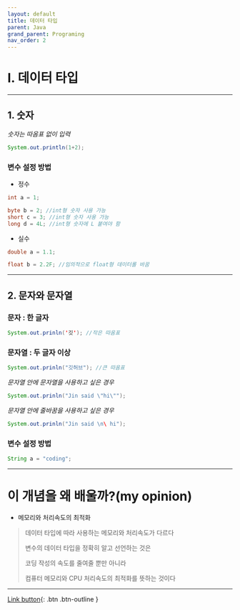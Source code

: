 ```yaml
---
layout: default
title: 데이터 타입
parent: Java
grand_parent: Programing
nav_order: 2
---
```



# I. 데이터 타입

---

## 1. 숫자
_숫자는 따옴표 없이 입력_

```java
System.out.println(1+2);
```

### **변수 설정 방법**

- 정수

```java
int a = 1;

byte b = 2; //int형 숫자 사용 가능
short c = 3; //int형 숫자 사용 가능
long d = 4L; //int형 숫자에 L 붙여야 함
```

- 실수

```java
double a = 1.1;

float b = 2.2F; //임의적으로 float형 데이터롤 바꿈
```

---

## 2. 문자와 문자열

### 문자 : 한 글자
```java
System.out.prinln('깃'); //작은 따옴표
```

### 문자열 : 두 글자 이상

```java
System.out.prinln("깃허브"); //큰 따옴표
```

_문자열 안에 문자열을 사용하고 싶은 경우_

```java
System.out.prinln("Jin said \"hi\"");
```

_문자열 안에 줄바꿈을 사용하고 싶은 경우_
```java
System.out.prinln("Jin said \n\ hi");
```
###  **변수 설정 방법**

```java
String a = "coding";
```

---

# **이 개념을 왜 배울까?(my opinion)**

- 메모리와 처리속도의 최적화

> 데이터 타입에 따라 사용하는 메모리와 처리속도가 다르다
>
> 변수의 데이터 타입을 정확히 알고 선언하는 것은
>
> 코딩 작성의 속도를 줄여줄 뿐만 아니라
>
> 컴퓨터 메모리와 CPU 처리속도의 최적화를 뜻하는 것이다

---

[Link button](https://opentutorials.org/course/1223/5261){: .btn .btn-outline }